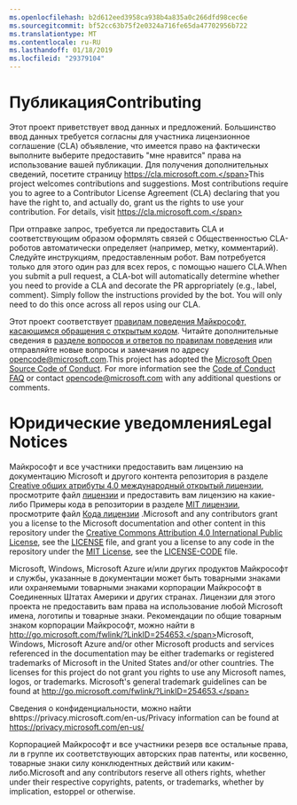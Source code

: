 ```yaml
---
ms.openlocfilehash: b2d612eed3958ca938b4a835a0c266dfd98cec6e
ms.sourcegitcommit: bf52cc63b75f2e0324a716fe65da47702956b722
ms.translationtype: MT
ms.contentlocale: ru-RU
ms.lasthandoff: 01/18/2019
ms.locfileid: "29379104"
---
```

# <a name="contributing"></a><span data-ttu-id="83034-101">Публикация</span><span class="sxs-lookup"><span data-stu-id="83034-101">Contributing</span></span>

<span data-ttu-id="83034-p101">Этот проект приветствует ввод данных и предложений.  Большинство ввод данных требуется согласны для участника лицензионное соглашение (CLA) объявление, что имеется право на фактически выполните выберите предоставить "мне нравится" права на использование вашей публикации. Для получения дополнительных сведений, посетите страницу https://cla.microsoft.com.</span><span class="sxs-lookup"><span data-stu-id="83034-p101">This project welcomes contributions and suggestions.  Most contributions require you to agree to a Contributor License Agreement (CLA) declaring that you have the right to, and actually do, grant us the rights to use your contribution. For details, visit https://cla.microsoft.com.</span></span>

<span data-ttu-id="83034-p102">При отправке запрос, требуется ли предоставить CLA и соответствующим образом оформлять связей с Общественностью CLA-роботов автоматически определяет (например, метку, комментарий). Следуйте инструкциям, предоставленным робот. Вам потребуется только для этого один раз для всех repos, с помощью нашего CLA.</span><span class="sxs-lookup"><span data-stu-id="83034-p102">When you submit a pull request, a CLA-bot will automatically determine whether you need to provide a CLA and decorate the PR appropriately (e.g., label, comment). Simply follow the instructions provided by the bot. You will only need to do this once across all repos using our CLA.</span></span>

<span data-ttu-id="83034-p103">Этот проект соответствует [правилам поведения Майкрософт, касающимся обращения с открытым кодом](https://opensource.microsoft.com/codeofconduct/). Читайте дополнительные сведения в [разделе вопросов и ответов по правилам поведения](https://opensource.microsoft.com/codeofconduct/faq/) или отправляйте новые вопросы и замечания по адресу [opencode@microsoft.com](mailto:opencode@microsoft.com).</span><span class="sxs-lookup"><span data-stu-id="83034-p103">This project has adopted the [Microsoft Open Source Code of Conduct](https://opensource.microsoft.com/codeofconduct/). For more information see the [Code of Conduct FAQ](https://opensource.microsoft.com/codeofconduct/faq/) or contact [opencode@microsoft.com](mailto:opencode@microsoft.com) with any additional questions or comments.</span></span>

# <a name="legal-notices"></a><span data-ttu-id="83034-110">Юридические уведомления</span><span class="sxs-lookup"><span data-stu-id="83034-110">Legal Notices</span></span>

<span data-ttu-id="83034-111">Майкрософт и все участники предоставить вам лицензию на документацию Microsoft и другого контента репозитория в разделе [Creative общих атрибуты 4.0 международный открытый лицензии](https://creativecommons.org/licenses/by/4.0/legalcode), просмотрите файл [лицензии](LICENSE) и предоставить вам лицензию на какие-либо Примеры кода в репозитории в разделе [MIT лицензии](https://opensource.org/licenses/MIT), просмотрите файл [Кода лицензии](LICENSE-CODE) .</span><span class="sxs-lookup"><span data-stu-id="83034-111">Microsoft and any contributors grant you a license to the Microsoft documentation and other content in this repository under the [Creative Commons Attribution 4.0 International Public License](https://creativecommons.org/licenses/by/4.0/legalcode), see the [LICENSE](LICENSE) file, and grant you a license to any code in the repository under the [MIT License](https://opensource.org/licenses/MIT), see the [LICENSE-CODE](LICENSE-CODE) file.</span></span>

<span data-ttu-id="83034-p104">Microsoft, Windows, Microsoft Azure и/или других продуктов Майкрософт и службы, указанные в документации может быть товарными знаками или охраняемыми товарными знаками корпорации Майкрософт в Соединенных Штатах Америки и других странах. Лицензии для этого проекта не предоставить вам права на использование любой Microsoft имена, логотипы и товарные знаки. Рекомендации по общие товарным знаком корпорации Майкрософт, можно найти в http://go.microsoft.com/fwlink/?LinkID=254653.</span><span class="sxs-lookup"><span data-stu-id="83034-p104">Microsoft, Windows, Microsoft Azure and/or other Microsoft products and services referenced in the documentation may be either trademarks or registered trademarks of Microsoft in the United States and/or other countries. The licenses for this project do not grant you rights to use any Microsoft names, logos, or trademarks. Microsoft's general trademark guidelines can be found at http://go.microsoft.com/fwlink/?LinkID=254653.</span></span>

<span data-ttu-id="83034-115">Сведения о конфиденциальности, можно найти вhttps://privacy.microsoft.com/en-us/</span><span class="sxs-lookup"><span data-stu-id="83034-115">Privacy information can be found at https://privacy.microsoft.com/en-us/</span></span>

<span data-ttu-id="83034-116">Корпорацией Майкрософт и все участники резерв все остальные права, ли в группе их соответствующих авторских прав патенты, или косвенно, товарные знаки силу конклюдентных действий или каким- либо.</span><span class="sxs-lookup"><span data-stu-id="83034-116">Microsoft and any contributors reserve all others rights, whether under their respective copyrights, patents, or trademarks, whether by implication, estoppel or otherwise.</span></span>
